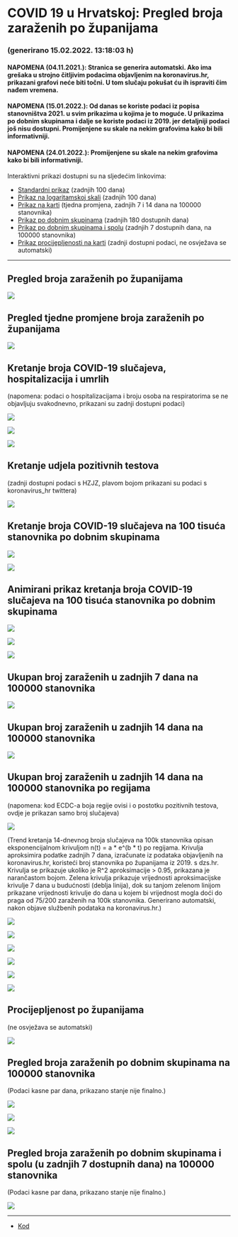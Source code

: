 # COVID 19 u Hrvatskoj: Pregled broja zaraženih po županijama

### (generirano 15.02.2022. 13:18:03 h)

#### NAPOMENA (04.11.2021.): Stranica se generira automatski. Ako ima grešaka u strojno čitljivim podacima objavljenim na koronavirus.hr, prikazani grafovi neće biti točni. U tom slučaju pokušat ću ih ispraviti čim nađem vremena.

#### NAPOMENA (15.01.2022.): Od danas se koriste podaci iz popisa stanovništva 2021. u svim prikazima u kojima je to moguće. U prikazima po dobnim skupinama i dalje se koriste podaci iz 2019. jer detaljniji podaci još nisu dostupni. Promijenjene su skale na nekim grafovima kako bi bili informativniji.

#### NAPOMENA (24.01.2022.): Promijenjene su skale na nekim grafovima kako bi bili informativniji.

Interaktivni prikazi dostupni su na sljedećim linkovima:

- [Standardni prikaz](html/index.html) (zadnjih 100 dana)
- [Prikaz na logaritamskoj skali](html/index_log.html) (zadnjih 100 dana)
- [Prikaz na karti](html/index_map.html) (tjedna promjena, zadnjih 7 i 14 dana na 100000 stanovnika)
- [Prikaz po dobnim skupinama](html/index_per_age.html) (zadnjih 180 dostupnih dana)
- [Prikaz po dobnim skupinama i spolu](html/index_pyramid.html) (zadnjih 7 dostupnih dana, na 100000 stanovnika)
- [Prikaz procijepljenosti na karti](html/index_vaccination.html) (zadnji dostupni podaci, ne osvježava se automatski)

-----

## Pregled broja zaraženih po županijama

![](img/2022_02_14_line_plots.png)

## Pregled tjedne promjene broja zaraženih po županijama

![](img/2022_02_14_map.png)

## Kretanje broja COVID-19 slučajeva, hospitalizacija i umrlih

(napomena: podaci o hospitalizacijama i broju osoba na respiratorima se ne objavljuju svakodnevno, prikazani su zadnji dostupni podaci)

![](img/2022_02_14_cases_hospitalisations_deaths.png)

![](img/2022_02_14_cases_hospitalisations_deaths_log.png)

![](img/2022_02_14_cases_hospitalisations_deaths_log_age.png)

## Kretanje udjela pozitivnih testova

(zadnji dostupni podaci s HZJZ, plavom bojom prikazani su podaci s koronavirus_hr twittera)

![](img/2022_02_14_percentage_positive_tests.png)

## Kretanje broja COVID-19 slučajeva na 100 tisuća stanovnika po dobnim skupinama

![](img/2022_02_14_cases_per_age_group_lines.png)

![](img/2022_02_14_cases_per_age_group_lines_log.png)

## Animirani prikaz kretanja broja COVID-19 slučajeva na 100 tisuća stanovnika po dobnim skupinama

![](img/2022_02_14anim_aug_1200.gif)

![](img/anim_cases_2022_02_14_vs_2020.gif)

![](img/2022_02_14all_counties_dots.png)

## Ukupan broj zaraženih u zadnjih 7 dana na 100000 stanovnika

![](img/2022_02_14_map_7_day_per_100k.png)

## Ukupan broj zaraženih u zadnjih 14 dana na 100000 stanovnika

![](img/2022_02_14_map_14_day_per_100k.png)

## Ukupan broj zaraženih u zadnjih 14 dana na 100000 stanovnika po regijama

(napomena: kod ECDC-a boja regije ovisi i o postotku pozitivnih testova, ovdje je prikazan samo broj slučajeva)

![](img/2022_02_14_map_14_day_per_100k_region.png)

(Trend kretanja 14-dnevnog broja slučajeva na 100k stanovnika opisan eksponencijalnom krivuljom n(t) = a * e^(b * t) po regijama. Krivulja aproksimira podatke zadnjih 7 dana, izračunate iz podataka objavljenih na koronavirus.hr, koristeći broj stanovnika po županijama iz 2019. s dzs.hr. Krivulja se prikazuje ukoliko je R^2 aproksimacije > 0.95, prikazana je narančastom bojom. Zelena krivulja prikazuje vrijednosti aproksimacijske krivulje 7 dana u budućnosti (deblja linija), dok su tanjom zelenom linijom prikazane vrijednosti krivulje do dana u kojem bi vrijednost mogla doći do praga od 75/200 zaraženih na 100k stanovnika. Generirano automatski, nakon objave službenih podataka na koronavirus.hr.)

![](img/2022_02_14_current_Jadranska_Hrvatska.png)

![](img/2022_02_14_current_Panonska_Hrvatska.png)

![](img/2022_02_14_current_Grad_Zagreb.png)

![](img/2022_02_14_current_Sjeverna_Hrvatska.png)

![](img/2022_02_14_current_Republika_Hrvatska.png)

![](img/2022_02_14_cases_hospitalisations_deaths_Republika_Hrvatska.png)

## Procijepljenost po županijama

(ne osvježava se automatski)

![](img/2022_02_14_vaccination.png)

## Pregled broja zaraženih po dobnim skupinama na 100000 stanovnika

(Podaci kasne par dana, prikazano stanje nije finalno.)

![](img/2022_02_14_per_age_group.png)

![](img/2022_02_14_per_age_group_all_0.png)

![](img/2022_02_14_per_age_group_all_1.png)

## Pregled broja zaraženih po dobnim skupinama i spolu (u zadnjih 7 dostupnih dana) na 100000 stanovnika

(Podaci kasne par dana, prikazano stanje nije finalno.)

![](img/2022_02_14_pyramid.png)

-----

- [Kod](https://github.com/ppalasek/covid_plots_croatia)

